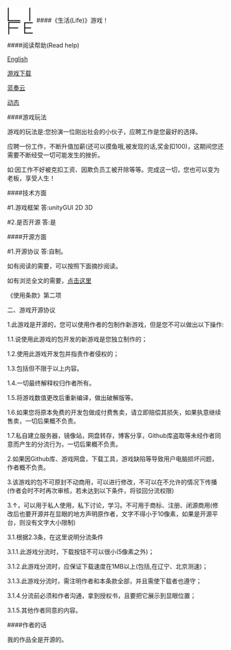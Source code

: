 <img src="资源组/logo64.png" align="center">
####《生活(Life)》游戏！

####阅读帮助(Read help)

[English](README-EN.md)

[游戏下载](游戏下载)

[蓝奏云](https://lanzoui.com)

[动态](新闻及动态)

####游戏玩法

游戏的玩法是:您扮演一位刚出社会的小伙子，应聘工作是您最好的选择。

应聘一份工作，不断升值加薪(还可以摸鱼哦,被发现的话,奖金扣100)，这期间您还需要不断经受一切可能发生的挫折。

如:因工作不好被克扣工资、因欺负员工被开除等等。完成这一切，您也可以变为老板，享受人生！

####技术方面

#1.游戏框架 答:unityGUI 2D 3D

#2.是否开源 答:是

####开源方面

#1.开源协议 答:自制。

如有阅读的需要，可以按照下面摘抄阅读。

如有浏览全文的需要，[点击这里](使用条款)

《使用条款》第二项

二、游戏开源协议

1.此游戏是开源的，您可以使用作者的包制作新游戏，但是您不可以做出以下操作:

1.1.说使用此游戏的包开发的新游戏是您独立制作的；

1.2.使用此游戏开发包并指责作者侵权的；

1.3.包括但不限于以上内容。

1.4.一切最终解释权归作者所有。

1.5.将游戏数值更改后重新编译，做出破解版等。

1.6.如果您将原本免费的开发包做成付费售卖，请立即赔偿其损失，如果执意继续售卖，一切后果概不负责。

1.7.私自建立服务器，镜像站，网盘转存，博客分享，Github库盗取等未经作者同意而产生的分流行为，一切后果概不负责。

2.如果因Github库、游戏网盘，下载工具，游戏缺陷等导致用户电脑损坏问题，作者概不负责。

3.该游戏的包不可原封不动商用，可以进行修改，不可以在不允许的情况下传播(作者会时不时再次审核，若未达到以下条件，将驳回分流权限)

3.↑，可以用于私人使用，私下讨论，学习。不可用于商标、注册、闭源商用(修改后也要开源并在显眼的地方声明原作者，文字不得小于10像素，如果是开源平台，则没有文字大小限制)

3.1.根据2.3条，在这里说明分流条件

3.1.1.此游戏分流时，下载按钮不可以很小(5像素之外)；

3.1.2.此游戏分流时，应保证下载速度在1MB以上(包括,在辽宁、北京测速)；

3.1.3.此游戏分流时，需注明作者和本条款全部，并且需使下载者也遵守；

3.1.4.分流前必须和作者沟通，拿到授权书，且要把它展示到显眼位置；

3.1.5.其他作者同意的内容。

####作者的话

我的作品全是开源的。
